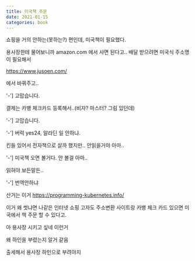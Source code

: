 ```yaml
---
title: 미국책 주문
date: 2021-01-15
categories: book
---
```


쇼핑을 거의 안하는(못하는?) 편인데, 미국책이 필요했다.

용사장한테 물어보니까 amazon.com 에서 사면 된다고..
배달 받으려면 미국식 주소명이 필요해서

https://www.jusoen.com/

에서 바꿔주고..

'-'] 고맙습니다.

결제는 카뱅 체크카드 등록해서..(비자? 마스터? 그림 있던데)

'-'] 고맙습니다.

'-'] 버럭 yes24, 알라딘 일 안하냐.

킨들 있어서 전자책으로 살까 했지만..
안읽을거야 아마..

'-'] 미국책 오면 볼거다.
안 볼걸 아마..

읽혀야 보든말든..

'-'] 번역안하냐

산거는 이거 https://programming-kubernetes.info/

이거 왜 썻냐면 나같은 인터넷 쇼핑 고자도 주소변환 사이트랑 카뱅 체크 카드 있으면 미국에서 책 주문 할 수 있다고.

아 용사장 시키고 싶네 이런거

왜 하인을 부렸는지 알거 같음

출세해서 용사장 하인으로 부려야지

